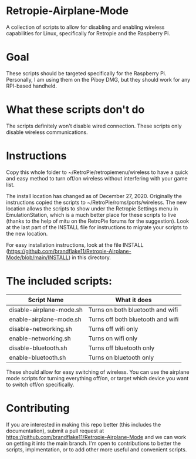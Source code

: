 # Retropie-Airplane-Mode
A collection of scripts to allow for disabling and enabling wireless capabilities for Linux, specifically for Retropie and the Raspberry Pi.

# Goal
These scripts should be targeted specifically for the Raspberry Pi. Personally, I am using them on the Piboy DMG, but they should work for any RPI-based handheld.

# What these scripts don't do
The scripts definitely won't disable wired connection. These scripts only disable wireless communications.

# Instructions
Copy this whole folder to ~/RetroPie/retropiemenu/wireless to have a quick and easy method to turn off/on wireless without interfering with your game list. 

The install location has changed as of December 27, 2020. Originally the instructions copied the scripts to ~/RetroPie/roms/ports/wireless. The new location allows the scripts to show under the Retropie Settings menu in EmulationStation, which is a much better place for these scripts to live (thanks to the help of mitu on the RetroPie forums for the suggestion). Look at the last part of the INSTALL file for instructions to migrate your scripts to the new location.

For easy installation instructions, look at the file INSTALL (https://github.com/brandflake11/Retropie-Airplane-Mode/blob/main/INSTALL) in this directory.

# The included scripts:

| Script Name             | What it does                      |
| --- | --- |
|disable-airplane-mode.sh | Turns on both bluetooth and wifi  |
|enable-airplane-mode.sh  | Turns off both bluetooth and wifi |
|disable-networking.sh    | Turns off wifi only               |
|enable-networking.sh     | Turns on wifi only                |
|disable-bluetooth.sh     | Turns off bluetooth only          |
|enable-bluetooth.sh      | Turns on bluetooth only           |

These should allow for easy switching of wireless. You can use the airplane mode scripts for turning everything off/on, or target which device you want to switch off/on specifically.

# Contributing

If you are interested in making this repo better (this includes the documentation), submit a pull request at https://github.com/brandflake11/Retropie-Airplane-Mode and we can work on getting it into the main branch. I'm open to contributions to better the scripts, implmentation, or to add other more useful and convenient scripts.

